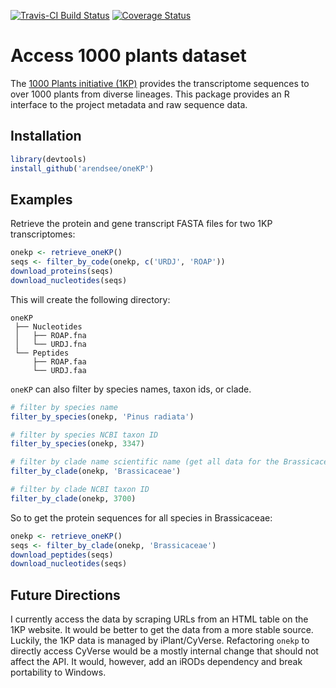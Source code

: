 [![Travis-CI Build Status](https://travis-ci.org/arendsee/oneKP.svg?branch=master)](https://travis-ci.org/arendsee/oneKP)
[![Coverage Status](https://img.shields.io/codecov/c/github/arendsee/oneKP/master.svg)](https://codecov.io/github/arendsee/oneKP?branch=master)

# Access 1000 plants dataset

The [1000 Plants initiative
(1KP)](https://sites.google.com/a/ualberta.ca/onekp/) provides the
transcriptome sequences to over 1000 plants from diverse lineages. This package
provides an R interface to the project metadata and raw sequence data.

## Installation

``` R
library(devtools)
install_github('arendsee/oneKP')
```

## Examples

Retrieve the protein and gene transcript FASTA files for two 1KP transcriptomes: 

``` R
onekp <- retrieve_oneKP()
seqs <- filter_by_code(onekp, c('URDJ', 'ROAP'))
download_proteins(seqs)
download_nucleotides(seqs)
```

This will create the following directory:

```
oneKP
 ├── Nucleotides
 │   ├── ROAP.fna
 │   └── URDJ.fna
 └── Peptides
     ├── ROAP.faa
     └── URDJ.faa
```

`oneKP` can also filter by species names, taxon ids, or clade.

```R
# filter by species name
filter_by_species(onekp, 'Pinus radiata')

# filter by species NCBI taxon ID
filter_by_species(onekp, 3347)

# filter by clade name scientific name (get all data for the Brassicaceae family)
filter_by_clade(onekp, 'Brassicaceae')

# filter by clade NCBI taxon ID
filter_by_clade(onekp, 3700)
```

So to get the protein sequences for all species in Brassicaceae:

``` R
onekp <- retrieve_oneKP()
seqs <- filter_by_clade(onekp, 'Brassicaceae')
download_peptides(seqs)
download_nucleotides(seqs)
```

## Future Directions

I currently access the data by scraping URLs from an HTML table on the 1KP
website. It would be better to get the data from a more stable source. Luckily,
the 1KP data is managed by iPlant/CyVerse. Refactoring `onekp` to directly
access CyVerse would be a mostly internal change that should not affect the
API. It would, however, add an iRODs dependency and break portability to
Windows.
